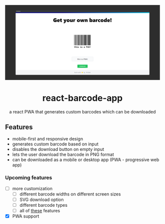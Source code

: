 <div align="center">
  <img src="screenshot.png">
  
  # react-barcode-app
  a react PWA that generates custom barcodes which can be downloaded

</div>

## Features
- mobile-first and responsive design
- generates custom barcode based on input 
- disables the download button on empty input
- lets the user download the barcode in PNG format
- can be downloaded as a mobile or desktop app (PWA - progressive web app)

### Upcoming features
- [ ] more customization
    - [ ] different barcode widths on different screen sizes
    - [ ] SVG download option
    - [ ] different barcode types
    - [ ] all of [these](https://www.npmjs.com/package/next-barcode#options) features

- [X] PWA support
